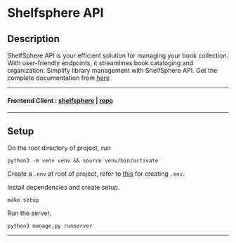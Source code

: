 # Shelfsphere API

## Description

ShelfSphere API is your efficient solution for managing your book collection. With user-friendly endpoints, it streamlines book cataloging and organization. Simplify library management with ShelfSphere API.
Get the complete documentation from [here](https://raw.githubusercontent.com/DGclasher/shelfsphere-api/main/docs/library-management-system-docs-dg.pdf)

---
#### Frontend Client : [shelfsphere](https://dgclasher.github.io/shelfsphere/) | [repo](https://github.com/DGclasher/shelfsphere)
---
## Setup

On the root directory of project, run
```
python3 -m venv venv && source venv/bin/activate
```

Create a `.env` at root of project, refer to [this](./.env.example) for creating `.env`. 

Install dependencies and create setup.
```
make setup
```

Run the server.
```
python3 manage.py runserver
```
---
